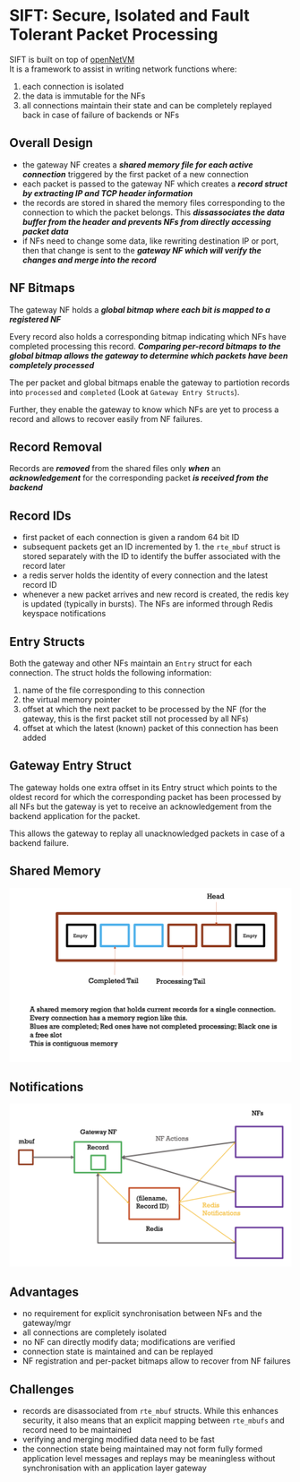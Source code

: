# SIFT: Secure, Isolated and Fault Tolerant Packet Processing

SIFT is built on top of [openNetVM](https://github.com/sdnfv/openNetVM)<br>
It is a framework to assist in writing network functions where:

1. each connection is isolated
2. the data is immutable for the NFs
3. all connections maintain their state and can be completely replayed back in case of failure of backends or NFs

## Overall Design

- the gateway NF creates a ***shared memory file for each active connection*** triggered by the first packet of a new connection
- each packet is passed to the gateway NF which creates a ***record struct by extracting IP and TCP header information***
- the records are stored in shared the memory files corresponding to the connection to which the packet belongs. This ***dissassociates the data buffer from the header and prevents NFs from directly accessing packet data***
- if NFs need to change some data, like rewriting destination IP or port, then that change is sent to the ***gateway NF which will verify the changes and merge into the record***

## NF Bitmaps

The gateway NF holds a ***global bitmap where each bit is mapped to a registered NF***

Every record also holds a corresponding bitmap indicating which NFs have completed processing this record. ***Comparing per-record bitmaps to the global bitmap allows the gateway to determine which packets have been completely processed***

The per packet and global bitmaps enable the gateway to partiotion records into `processed` and `completed` (Look at `Gateway Entry Structs`).

Further, they enable the gateway to know which NFs are yet to process a record and allows to recover easily from NF failures.

## Record Removal

Records are ***removed*** from the shared files only ***when*** an ***acknowledgement*** for the corresponding packet ***is received from the backend***

## Record IDs

- first packet of each connection is given a random 64 bit ID
- subsequent packets get an ID incremented by 1. the `rte_mbuf` struct is stored separately with the ID to identify the buffer associated with the record later
- a redis server holds the identity of every connection and the latest record ID
- whenever a new packet arrives and new record is created, the redis key is updated (typically in bursts). The NFs are informed through Redis keyspace notifications

## Entry Structs

Both the gateway and other NFs maintain an `Entry` struct for each connection. The struct holds the following information:

1. name of the file corresponding to this connection
2. the virtual memory pointer
3. offset at which the next packet to be processed by the NF (for the gateway, this is the first packet still not processed by all NFs)
4. offset at which the latest (known) packet of this connection has been added

## Gateway Entry Struct

The gateway holds one extra offset in its Entry struct which points to the oldest record for which the corresponding packet has been processed by all NFs but the gateway is yet to receive an acknowledgement from the backend application for the packet.

This allows the gateway to replay all unacknowledged packets in case of a backend failure.

## Shared Memory

![Shared Memory](gateway_nf/SIFT_Shared_Memory.png "Shared Memory")

## Notifications

![Redis Notifications](gateway_nf/SIFT_Redis_Notification.png "Notifications")

## Advantages

- no requirement for explicit synchronisation between NFs and the gateway/mgr
- all connections are completely isolated
- no NF can directly modify data; modifications are verified
- connection state is maintained and can be replayed
- NF registration and per-packet bitmaps allow to recover from NF failures

## Challenges

- records are disassociated from `rte_mbuf` structs. While this enhances security, it also means that an explicit mapping between `rte_mbufs` and record need to be maintained
- verifying and merging modified data need to be fast
- the connection state being maintained may not form fully formed application level messages and replays may be meaningless without synchronisation with an application layer gateway
